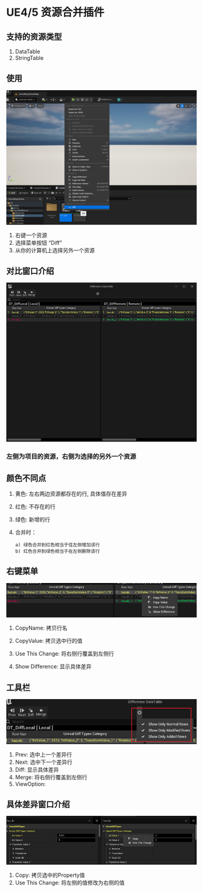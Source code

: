 # UE4/5 资源合并插件

## 支持的资源类型

1. DataTable
2. StringTable

## 使用

![LOGO](./Doc/Images/DiffImage_1.png)

1. 右键一个资源
2. 选择菜单按钮 “Diff”
3. 从你的计算机上选择另外一个资源

## 对比窗口介绍

![LOGO](./Doc/Images/DiffImage_2.png)

### 左侧为项目的资源，右侧为选择的另外一个资源


## 颜色不同点

1. 黄色: 左右两边资源都存在的行, 具体值存在差异

2. 红色: 不存在的行

3. 绿色: 新增的行

4. 合并时：
    ```
    a) 绿色合并到红色相当于往左侧增加该行
    b) 红色合并到绿色相当于在左侧删除该行
    ```

## 右键菜单

![LOGO](./Doc/Images/DiffImage_3.png)

1. CopyName: 拷贝行名
2. CopyValue: 拷贝选中行的值


3. Use This Change: 将右侧行覆盖到左侧行
4. Show Difference: 显示具体差异

## 工具栏

![LOGO](./Doc/Images/DiffImage_4.png)

1. Prev: 选中上一个差异行
2. Next: 选中下一个差异行
3. Diff: 显示具体差异
4. Merge: 将右侧行覆盖到左侧行
5. ViewOption:

## 具体差异窗口介绍

![LOGO](./Doc/Images/DiffImage_5.png)

1. Copy: 拷贝选中的Property值
2. Use This Change: 将左侧的值修改为右侧的值


